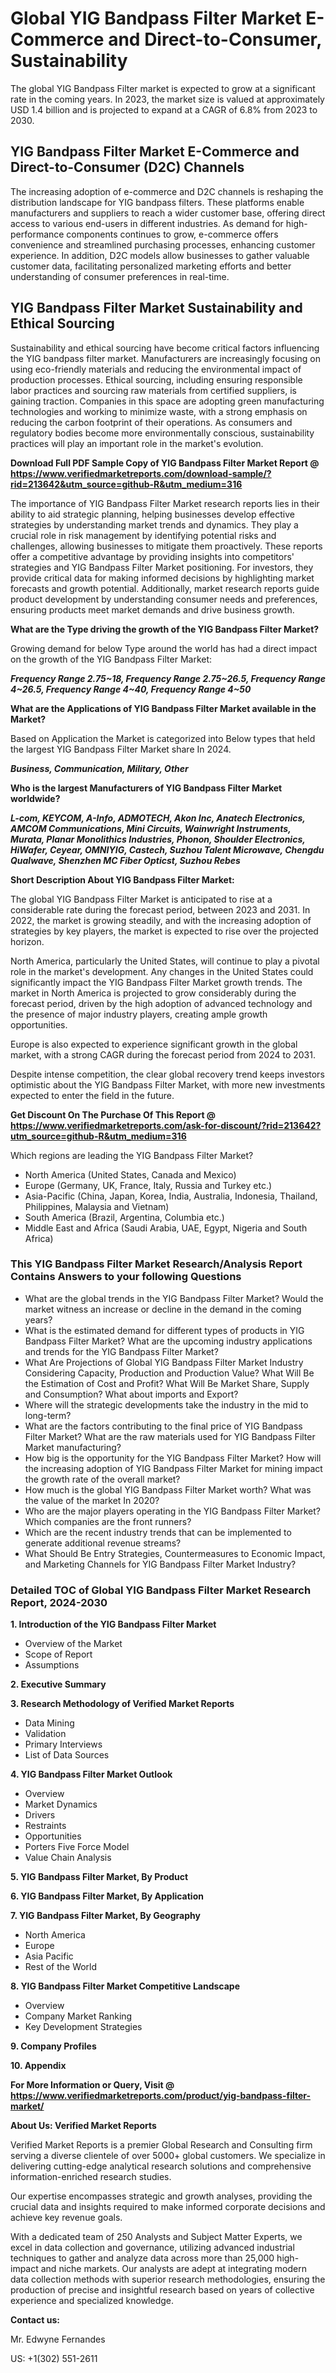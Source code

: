 <h1>Global YIG Bandpass Filter Market E-Commerce and Direct-to-Consumer, Sustainability</h1><p class=""><p>The global YIG Bandpass Filter market is expected to grow at a significant rate in the coming years. In 2023, the market size is valued at approximately USD 1.4 billion and is projected to expand at a CAGR of 6.8% from 2023 to 2030.</p><h2>YIG Bandpass Filter Market E-Commerce and Direct-to-Consumer (D2C) Channels</h2><p>The increasing adoption of e-commerce and D2C channels is reshaping the distribution landscape for YIG bandpass filters. These platforms enable manufacturers and suppliers to reach a wider customer base, offering direct access to various end-users in different industries. As demand for high-performance components continues to grow, e-commerce offers convenience and streamlined purchasing processes, enhancing customer experience. In addition, D2C models allow businesses to gather valuable customer data, facilitating personalized marketing efforts and better understanding of consumer preferences in real-time.</p><h2>YIG Bandpass Filter Market Sustainability and Ethical Sourcing</h2><p>Sustainability and ethical sourcing have become critical factors influencing the YIG bandpass filter market. Manufacturers are increasingly focusing on using eco-friendly materials and reducing the environmental impact of production processes. Ethical sourcing, including ensuring responsible labor practices and sourcing raw materials from certified suppliers, is gaining traction. Companies in this space are adopting green manufacturing technologies and working to minimize waste, with a strong emphasis on reducing the carbon footprint of their operations. As consumers and regulatory bodies become more environmentally conscious, sustainability practices will play an important role in the market's evolution.</p></p><p class=""><strong>Download Full PDF Sample Copy of YIG Bandpass Filter Market Report @ <a href="https://www.verifiedmarketreports.com/download-sample/?rid=213642&utm_source=github-R&utm_medium=316" target="_blank">https://www.verifiedmarketreports.com/download-sample/?rid=213642&utm_source=github-R&utm_medium=316</a></strong></p><p>The importance of&nbsp;YIG Bandpass Filter Market research reports lies in their ability to aid strategic planning, helping businesses develop effective strategies by understanding market trends and dynamics. They play a crucial role in risk management by identifying potential risks and challenges, allowing businesses to mitigate them proactively. These reports offer a competitive advantage by providing insights into competitors' strategies and YIG Bandpass Filter Market positioning. For investors, they provide critical data for making informed decisions by highlighting market forecasts and growth potential. Additionally, market research reports guide product development by understanding consumer needs and preferences, ensuring products meet market demands and drive business growth.</p><p><strong>What are the&nbsp;Type driving the growth of the YIG Bandpass Filter Market?</strong></p><p id="" class="">Growing demand for below Type around the world has had a direct impact on the growth of the YIG Bandpass Filter Market:</p><p class=""><em><strong>Frequency Range 2.75~18, Frequency Range 2.75~26.5, Frequency Range 4~26.5, Frequency Range 4~40, Frequency Range 4~50</strong></em></p><p class=""><strong>What are the&nbsp;Applications&nbsp;of YIG Bandpass Filter Market available in the Market?</strong></p><p id="" class="">Based on Application the Market is categorized into Below types that held the largest YIG Bandpass Filter Market share In 2024.</p><p class=""><em><strong>Business, Communication, Military, Other</strong></em></p><p class=""><strong>Who is the largest Manufacturers of YIG Bandpass Filter Market worldwide?</strong></p><p><em><strong>L-com, KEYCOM, A-Info, ADMOTECH, Akon Inc, Anatech Electronics, AMCOM Communications, Mini Circuits, Wainwright Instruments, Murata, Planar Monolithics Industries, Phonon, Shoulder Electronics, HiWafer, Ceyear, OMNIYIG, Castech, Suzhou Talent Microwave, Chengdu Qualwave, Shenzhen MC Fiber Opticst, Suzhou Rebes</strong></em></p><p id="" class=""><strong>Short Description About YIG Bandpass Filter Market:</strong></p><p>The global YIG Bandpass Filter Market is anticipated to rise at a considerable rate during the forecast period, between 2023 and 2031. In 2022, the market is growing steadily, and with the increasing adoption of strategies by key players, the market is expected to rise over the projected horizon.</p><p>North America, particularly the United States, will continue to play a pivotal role in the market's development. Any changes in the United States could significantly impact the YIG Bandpass Filter Market growth trends. The market in North America is projected to grow considerably during the forecast period, driven by the high adoption of advanced technology and the presence of major industry players, creating ample growth opportunities.</p><p>Europe is also expected to experience significant growth in the global market, with a strong CAGR during the forecast period from 2024 to 2031.</p><p>Despite intense competition, the clear global recovery trend keeps investors optimistic about the YIG Bandpass Filter Market, with more new investments expected to enter the field in the future.</p><p id="" class=""><strong>Get Discount On The Purchase Of This Report @ <a href="https://www.verifiedmarketreports.com/ask-for-discount/?rid=213642?utm_source=github-R&utm_medium=316" target="_blank">https://www.verifiedmarketreports.com/ask-for-discount/?rid=213642?utm_source=github-R&utm_medium=316</a></strong></p><p class="">Which regions are leading the YIG Bandpass Filter Market?</p><ul><li>North America (United States, Canada and Mexico)</li><li>Europe (Germany, UK, France, Italy, Russia and Turkey etc.)</li><li>Asia-Pacific (China, Japan, Korea, India, Australia, Indonesia, Thailand, Philippines, Malaysia and Vietnam)</li><li>South America (Brazil, Argentina, Columbia etc.)</li><li>Middle East and Africa (Saudi Arabia, UAE, Egypt, Nigeria and South Africa)</li></ul><h3 id="" class="">This YIG Bandpass Filter Market Research/Analysis Report Contains Answers to your following Questions</h3><ul><li>What are the global trends in the YIG Bandpass Filter Market? Would the market witness an increase or decline in the demand in the coming years?</li><li>What is the estimated demand for different types of products in YIG Bandpass Filter Market? What are the upcoming industry applications and trends for the YIG Bandpass Filter Market?</li><li>What Are Projections of Global YIG Bandpass Filter Market Industry Considering Capacity, Production and Production Value? What Will Be the Estimation of Cost and Profit? What Will Be Market Share, Supply and Consumption? What about imports and Export?</li><li>Where will the strategic developments take the industry in the mid to long-term?</li><li>What are the factors contributing to the final price of YIG Bandpass Filter Market? What are the raw materials used for YIG Bandpass Filter Market manufacturing?</li><li>How big is the opportunity for the YIG Bandpass Filter Market? How will the increasing adoption of YIG Bandpass Filter Market for mining impact the growth rate of the overall market?</li><li>How much is the global YIG Bandpass Filter Market worth? What was the value of the market In 2020?</li><li>Who are the major players operating in the YIG Bandpass Filter Market? Which companies are the front runners?</li><li>Which are the recent industry trends that can be implemented to generate additional revenue streams?</li><li>What Should Be Entry Strategies, Countermeasures to Economic Impact, and Marketing Channels for YIG Bandpass Filter Market Industry?</li></ul><h3 id="" class="">Detailed TOC of Global YIG Bandpass Filter Market Research Report, 2024-2030</h3><p id="" class=""><strong>1. Introduction of the YIG Bandpass Filter Market</strong></p><ul><li>Overview of the Market</li><li>Scope of Report</li><li>Assumptions</li></ul><p id="" class=""><strong>2. Executive Summary</strong></p><p id="" class=""><strong>3. Research Methodology of Verified Market Reports</strong></p><ul><li>Data Mining</li><li>Validation</li><li>Primary Interviews</li><li>List of Data Sources</li></ul><p id="" class=""><strong>4. YIG Bandpass Filter Market Outlook</strong></p><ul><li>Overview</li><li>Market Dynamics</li><li>Drivers</li><li>Restraints</li><li>Opportunities</li><li>Porters Five Force Model</li><li>Value Chain Analysis</li></ul><p id="" class=""><strong>5. YIG Bandpass Filter Market, By Product</strong></p><p id="" class=""><strong>6. YIG Bandpass Filter Market, By Application</strong></p><p id="" class=""><strong>7. YIG Bandpass Filter Market, By Geography</strong></p><ul><li>North America</li><li>Europe</li><li>Asia Pacific</li><li>Rest of the World</li></ul><p id="" class=""><strong>8. YIG Bandpass Filter Market Competitive Landscape</strong></p><ul><li>Overview</li><li>Company Market Ranking</li><li>Key Development Strategies</li></ul><p id="" class=""><strong>9. Company Profiles</strong></p><p id="" class=""><strong>10. Appendix</strong></p><p id="" class=""><strong>For More Information or Query, Visit @ <a href="https://www.verifiedmarketreports.com/product/yig-bandpass-filter-market/" target="_blank">https://www.verifiedmarketreports.com/product/yig-bandpass-filter-market/</a></strong></p><p id="" class=""><strong>About Us: Verified Market Reports</strong></p><p id="" class="">Verified Market Reports is a premier Global Research and Consulting firm serving a diverse clientele of over 5000+ global customers. We specialize in delivering cutting-edge analytical research solutions and comprehensive information-enriched research studies.</p><p id="" class="">Our expertise encompasses strategic and growth analyses, providing the crucial data and insights required to make informed corporate decisions and achieve key revenue goals.</p><p id="" class="">With a dedicated team of 250 Analysts and Subject Matter Experts, we excel in data collection and governance, utilizing advanced industrial techniques to gather and analyze data across more than 25,000 high-impact and niche markets. Our analysts are adept at integrating modern data collection methods with superior research methodologies, ensuring the production of precise and insightful research based on years of collective experience and specialized knowledge.</p><p id="" class=""><strong>Contact us:</strong></p><p id="" class="">Mr. Edwyne Fernandes</p><p id="" class="">US: +1(302) 551-2611</p>